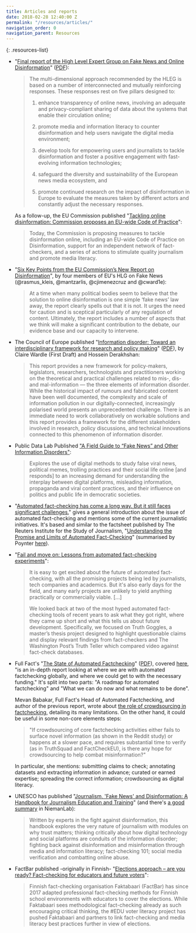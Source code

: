 ```yaml
---
title: Articles and reports
date: 2018-02-28 12:40:00 Z
permalink: "/resources/articles/"
navigation_order: 0
navigation_parent: Resources
---
```


{: .resources-list}
* "[Final report of the High Level Expert Group on Fake News and Online Disinformation](https://ec.europa.eu/digital-single-market/en/news/final-report-high-level-expert-group-fake-news-and-online-disinformation)" ([PDF](http://ec.europa.eu/newsroom/dae/document.cfm?doc_id=50271)):

  > The multi-dimensional approach recommended by the HLEG is based on a number of interconnected and mutually reinforcing responses. These responses rest on five pillars designed to:
  >
  > 1) enhance transparency of online news, involving an adequate and privacy-compliant sharing of data about the systems that enable their circulation online;
  >
  > 2) promote  media and information literacy to counter disinformation and help users navigate the digital media environment;
  >
  > 3) develop tools for empowering users and journalists to tackle disinformation and foster a positive engagement with fast-evolving information technologies;
  >
  > 4) safeguard the diversity and sustainability of the European news media ecosystem, and
  >
  > 5) promote continued research on the impact of disinformation in Europe to evaluate the measures taken by different actors and constantly adjust the necessary responses.

  As a follow-up, the EU Commission published "[Tackling online disinformation: Commission proposes an EU-wide Code of Practice](http://europa.eu/rapid/press-release_IP-18-3370_en.htm)":

  > Today, the Commission is proposing measures to tackle disinformation online, including an EU-wide Code of Practice on Disinformation, support for an independent network of fact-checkers, and a series of actions to stimulate quality journalism and promote media literacy.

* "[Six Key Points from the EU Commission’s New Report on Disinformation](https://medium.com/@hlegresponse/six-key-points-from-the-eu-commissions-new-report-on-disinformation-1a4ccc98cb1c)", by four members of EU's HLG on Fake News (@rasmus_kleis, @mantzarlis, @cjimenezcruz and @cward1e):

  > At a time when many political bodies seem to believe that the solution to online disinformation is one simple ‘fake news’ law away, the report clearly spells out that it is not. It urges the need for caution and is sceptical particularly of any regulation of content. Ultimately, the report includes a number of aspects that we think will make a significant contribution to the debate, our evidence base and our capacity to intervene.

* The Council of Europe published "[Information disorder: Toward an interdisciplinary framework for research and policy making](https://edoc.coe.int/en/media-freedom/7495-information-disorder-toward-an-interdisciplinary-framework-for-research-and-policy-making.html)" ([PDF](https://edoc.coe.int/en/index.php?controller=get-file&freeid=7495)), by Claire Wardle (First Draft) and Hossein Derakhshan: 

  > This report provides a new framework for policy-makers, legislators, researchers, technologists and practitioners working on the theoretical and practical challenges related to mis-, dis- and mal-information — the three elements of information disorder. While the historical impact of rumours and fabricated content have been well documented, the complexity and scale of information pollution in our digitally-connected, increasingly polarised world presents an unprecedented challenge. There is an immediate need to work collaboratively on workable solutions and this report provides a framework for the different stakeholders involved in research, policy discussions, and technical innovations connected to this phenomenon of information disorder.

* Public Data Lab Published ["A Field Guide to “Fake News” and Other Information Disorders"](http://fakenews.publicdatalab.org/):

  > Explores the use of digital methods to study false viral news, political memes, trolling practices and their social life online [and responds] to an increasing demand for understanding the interplay between digital platforms, misleading information, propaganda and viral content practices, and their influence on politics and public life in democratic societies.

* "[Automated fact-checking has come a long way. But it still faces significant challenges.](https://www.poynter.org/news/automated-fact-checking-has-come-long-way-it-still-faces-significant-challenges)" gives a general introduction about the issue of automated fact-checking and mentions some of the current journalistic initiatives. It's based and similar to the factsheet published by The Reuters Institute for the Study of Journalism, "[Understanding the Promise and Limits of Automated Fact-Checking](http://reutersinstitute.politics.ox.ac.uk/sites/default/files/2018-02/graves_factsheet_180226%20FINAL.pdf)" (summarised by Poynter [here](https://www.poynter.org/news/heres-how-close-automated-fact-checking-reality)).

* "[Fail and move on: Lessons from automated fact-checking experiments](https://www.poynter.org/news/fail-and-move-lessons-automated-fact-checking-experiments)":

  > It is easy to get excited about the future of automated fact-checking, with all the promising projects being led by journalists, tech companies and academics. But it's also early days for the field, and many early projects are unlikely to yield anything practically or commercially viable. [...]
  >
  > We looked back at two of the most hyped automated fact-checking tools of recent years to ask what they got right, where they came up short and what this tells us about future development. Specifically, we focused on Truth Goggles, a master’s thesis project designed to highlight questionable claims and display relevant findings from fact-checkers and The Washington Post’s Truth Teller which compared video against fact-check databases. 

* Full Fact's "[The State of Automated Factchecking](https://fullfact.org/blog/2016/aug/automated-factchecking/)" ([PDF](https://fullfact.org/media/uploads/full_fact-the_state_of_automated_factchecking_aug_2016.pdf)), covered [here](https://www.poynter.org/news/report-automated-fact-checking-coming-and-soon), "is an in-depth report looking at where we are with automated factchecking globally, and where we could get to with the necessary funding." It's split into two parts: "A roadmap for automated factchecking" and "What we can do now and what remains to be done".

  Mevan Babakar, Full Fact's Head of Automated Factchecking, and author of the previous report, wrote about [the role of crowdsourcing in factchecking](https://medium.com/@meandvan/crowdsourced-factchecking-4c5168ea5ac3), detailing its many limitations. On the other hand, it could be useful in some non-core elements steps:

  > "If crowdsourcing of core factchecking activities either fails to surface novel information (as shown in the Reddit study) or happens at a slower pace, and requires substantial time to verify (as in TruthSquad and FactCheckEU), is there any hope for crowdsourcing to help combat misinformation?"

  In particular, she mentions: submitting claims to check; annotating datasets and extracting information in advance; curated or earned expertise; spreading the correct information; crowdsourcing as digital literacy.

* UNESCO has published "[Journalism, 'Fake News' and Disinformation: A Handbook for Journalism Education and Training](https://en.unesco.org/fightfakenews)" (and there's [a good summary](http://www.niemanlab.org/2018/09/fighting-back-against-fake-news-a-new-un-handbook-aims-to-explain-and-resist-our-current-information-disorder/) in NiemanLab):

  > Written by experts in the fight against disinformation, this handbook explores the very nature of journalism with modules on why trust matters; thinking critically about how digital technology and social platforms are conduits of the information disorder; fighting back against disinformation and misinformation through media and information literacy; fact-checking 101; social media verification and combatting online abuse.

* FactBar published -originally in Finnish- "[Elections approach – are you ready? Fact-checking for educators and future voters](https://faktabaari.fi/assets/FactBar_EDU_Fact-checking_for_educators_and_future_voters_13112018.pdf)":

  > Finnish fact-checking organisation Faktabaari (FactBar) has since 2017 adapted professional fact-checking methods for Finnish school environments with educators to cover the elections. While Faktabaari sees methodological fact-checking already as such encouraging critical thinking, the #EDU voter literacy project has pushed Faktabaari and partners to link fact-checking and media literacy best practices further in view of elections.